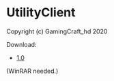 # UtilityClient
Copyright (c) GamingCraft_hd 2020

Download:
- [1.0](https://GamingCrafthd.github.io/minecraft/utilityclient/UtilityClient-1.0.rar)

(WinRAR needed.)
